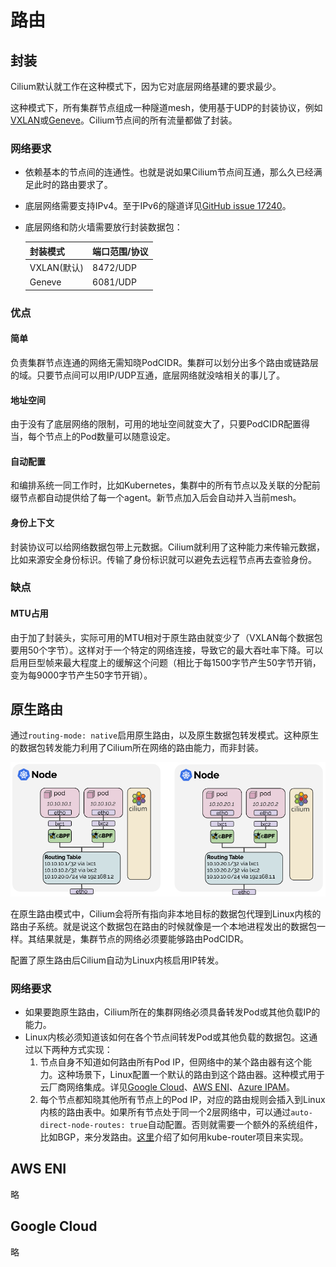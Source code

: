# 路由

## 封装

Cilium默认就工作在这种模式下，因为它对底层网络基建的要求最少。

这种模式下，所有集群节点组成一种隧道mesh，使用基于UDP的封装协议，例如[VXLAN](https://tools.ietf.org/html/rfc7348)或[Geneve](https://tools.ietf.org/html/rfc8926)。Cilium节点间的所有流量都做了封装。

### 网络要求

- 依赖基本的节点间的连通性。也就是说如果Cilium节点间互通，那么久已经满足此时的路由要求了。
- 底层网络需要支持IPv4。至于IPv6的隧道详见[GitHub issue 17240](https://github.com/cilium/cilium/issues/17240)。
- 底层网络和防火墙需要放行封装数据包：

    封装模式|端口范围/协议
    -|-
    VXLAN(默认)|8472/UDP
    Geneve|6081/UDP

### 优点

#### 简单

负责集群节点连通的网络无需知晓PodCIDR。集群可以划分出多个路由或链路层的域。只要节点间可以用IP/UDP互通，底层网络就没啥相关的事儿了。

#### 地址空间

由于没有了底层网络的限制，可用的地址空间就变大了，只要PodCIDR配置得当，每个节点上的Pod数量可以随意设定。

#### 自动配置

和编排系统一同工作时，比如Kubernetes，集群中的所有节点以及关联的分配前缀节点都自动提供给了每一个agent。新节点加入后会自动并入当前mesh。

#### 身份上下文

封装协议可以给网络数据包带上元数据。Cilium就利用了这种能力来传输元数据，比如来源安全身份标识。传输了身份标识就可以避免去远程节点再去查验身份。

### 缺点

#### MTU占用

由于加了封装头，实际可用的MTU相对于原生路由就变少了（VXLAN每个数据包要用50个字节）。这样对于一个特定的网络连接，导致它的最大吞吐率下降。可以启用巨型帧来最大程度上的缓解这个问题（相比于每1500字节产生50字节开销，变为每9000字节产生50字节开销）。

## 原生路由

通过`routing-mode: native`启用原生路由，以及原生数据包转发模式。这种原生的数据包转发能力利用了Cilium所在网络的路由能力，而非封装。

![img](./img/image.png)

在原生路由模式中，Cilium会将所有指向非本地目标的数据包代理到Linux内核的路由子系统。就是说这个数据包在路由的时候就像是一个本地进程发出的数据包一样。其结果就是，集群节点的网络必须要能够路由PodCIDR。

配置了原生路由后Cilium自动为Linux内核启用IP转发。

### 网络要求

- 如果要跑原生路由，Cilium所在的集群网络必须具备转发Pod或其他负载IP的能力。
- Linux内核必须知道该如何在各个节点间转发Pod或其他负载的数据包。这通过以下两种方式实现：
    1. 节点自身不知道如何路由所有Pod IP，但网络中的某个路由器有这个能力。这种场景下，Linux配置一个默认的路由到这个路由器。这种模式用于云厂商网络集成。详见[Google Cloud](#google-cloud)、[AWS ENI](#aws-eni)、[Azure IPAM](./IP地址管理（IPAM）/Azure%20IPAM.md)。
    2. 每个节点都知晓其他所有节点上的Pod IP，对应的路由规则会插入到Linux内核的路由表中。如果所有节点处于同一个2层网络中，可以通过`auto-direct-node-routes: true`自动配置。否则就需要一个额外的系统组件，比如BGP，来分发路由。[这里](./BGP/使用Kube-Router运行BGP（已废弃）.md)介绍了如何用kube-router项目来实现。

## AWS ENI

略

## Google Cloud

略